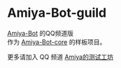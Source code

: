 # Amiya-Bot-guild

[Amiya-Bot](https://www.amiya.cn/) 的QQ频道版<br>
作为 [Amiya-Bot-core](https://www.amiyabot.com/) 的样板项目。

更多请加入 QQ
频道 [Amiya的测试工坊](https://qun.qq.com/qqweb/qunpro/share?_wv=3&_wwv=128&appChannel=share&inviteCode=1W4sJux&appChannel=share&businessType=9&from=181074&biz=ka&shareSource=5)
